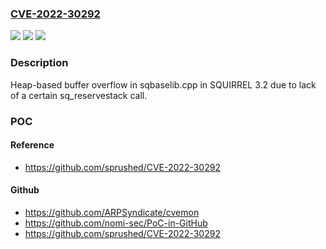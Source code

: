 ### [CVE-2022-30292](https://cve.mitre.org/cgi-bin/cvename.cgi?name=CVE-2022-30292)
![](https://img.shields.io/static/v1?label=Product&message=n%2Fa&color=blue)
![](https://img.shields.io/static/v1?label=Version&message=n%2Fa&color=blue)
![](https://img.shields.io/static/v1?label=Vulnerability&message=n%2Fa&color=brighgreen)

### Description

Heap-based buffer overflow in sqbaselib.cpp in SQUIRREL 3.2 due to lack of a certain sq_reservestack call.

### POC

#### Reference
- https://github.com/sprushed/CVE-2022-30292

#### Github
- https://github.com/ARPSyndicate/cvemon
- https://github.com/nomi-sec/PoC-in-GitHub
- https://github.com/sprushed/CVE-2022-30292

